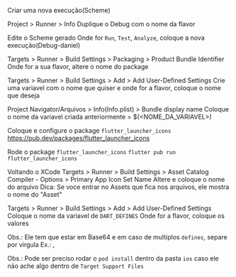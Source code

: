 Criar uma nova execução(Scheme)

Project > Runner > Info
Duplique o Debug com o nome da flavor

Edite o Scheme gerado
Onde for `Run`, `Test`, `Analyze`, coloque a nova execução(Debug-daniel)

Targets > Runner > Build Settings > Packaging > Product Bundle Identifier
Onde for a sua flavor, altere o nome do package

Targets > Runner > Build Settings > Add > Add User-Defined Settings
Crie uma variavel com o nome que quiser e onde for a flavor, coloque o nome que deseja

Project Navigator/Arquivos > Info(Info.plist) > Bundle display name
Coloque o nome da variavel criada anteriormente = $(<NOME_DA_VARIAVEL>)

Coloque e configure o package `flutter_launcher_icons`
https://pub.dev/packages/flutter_launcher_icons

Rode o package `flutter_launcher_icons`
`flutter pub run flutter_launcher_icons`

Voltando o XCode
Targets > Runner > Build Settings > Asset Catalog Compiler - Options > Primary App Icon Set Name
Altere e coloque o nome do arquivo
Dica: Se voce entrar no Assets que fica nos arquivos, ele mostra o nome do "Asset"

Targets > Runner > Build Settings > Add > Add User-Defined Settings
Coloque o nome da variavel de `DART_DEFINES`
Onde for a flavor, coloque os valores

Obs.: Ele tem que estar em Base64 e em caso de multiplos `defines`, separe por virgula
Ex.: <firstBase64>,<secondBase64>

Obs.: Pode ser preciso rodar o `pod install` dentro da pasta `ios` caso ele não ache algo dentro de `Target Support Files`
